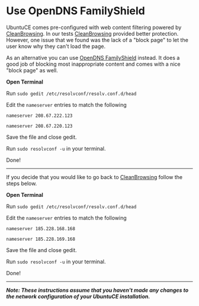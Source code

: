 # Use OpenDNS FamilyShield

UbuntuCE comes pre-configured with web content filtering powered by [CleanBrowsing](https://cleanbrowsing.org/). In our tests [CleanBrowsing](https://cleanbrowsing.org/) provided better protection. However, one issue that we found was the lack of a "block page" to let the user know why they can't load the page.

As an alternative you can use [OpenDNS FamilyShield](https://www.opendns.com/setupguide/#familyshield) instead. It does a good job of blocking most inappropriate content and comes with a nice "block page" as well.


**Open Terminal**

Run `sudo gedit /etc/resolvconf/resolv.conf.d/head`

Edit the `nameserver` entries to match the following

```nameserver 208.67.222.123```

```nameserver 208.67.220.123```

Save the file and close gedit.
	
Run `sudo resolvconf -u` in your terminal.

Done! 

---

If you decide that you would like to go back to [CleanBrowsing](https://cleanbrowsing.org/) follow the steps below.

**Open Terminal**

Run `sudo gedit /etc/resolvconf/resolv.conf.d/head`

Edit the `nameserver` entries to match the following

```nameserver 185.228.168.168```

```nameserver 185.228.169.168```

Save the file and close gedit.
	
Run `sudo resolvconf -u` in your terminal.

Done! 

---

***Note: These instructions assume that you haven't made any changes to the network configuration of your UbuntuCE installation.***




